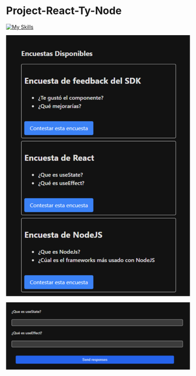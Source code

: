 # **Project-React-Ty-Node** 


[![My Skills](https://skillicons.dev/icons?i=react,typescript,nodejs,express,sqlite)](https://skillicons.dev)

![aa](https://github.com/FernadoCodeDev/Project-React-Ty-Node/blob/main/Img-Readme/Readme-Image-1.png)

![aaa](https://github.com/FernadoCodeDev/Project-React-Ty-Node/blob/main/Img-Readme/Readme-Image-2.png)


